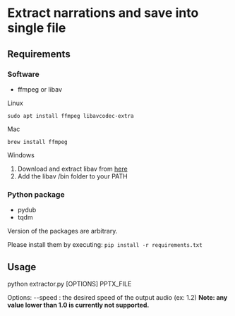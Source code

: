 # Extract narrations and save into single file
## Requirements

### Software
- ffmpeg or libav

Linux

`sudo apt install ffmpeg libavcodec-extra`

Mac

`brew install ffmpeg`

Windows
1. Download and extract libav from [here](http://builds.libav.org/windows/)
2. Add the libav /bin folder to your PATH

### Python package
- pydub
- tqdm

Version of the packages are arbitrary.

Please install them by executing:
`pip install -r requirements.txt`

## Usage

python extractor.py [OPTIONS] PPTX_FILE

Options:
 --speed : the desired speed of the output audio (ex: 1.2) **Note: any value lower than 1.0 is currently not supported.**